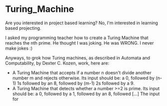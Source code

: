 # Turing_Machine
Are you interested in project based learning?
No, I'm interested in learning based projecting.

I asked my programming teacher how to create a Turing Machine that reaches the nth prime.
He thought I was joking.
He was WRONG.
I never make jokes :)

Anyways, to grok how Turing machines, as described in Automata and Computability, by Dexter C. Kozen, work, here are:
- A Turing Machine that accepts if a number n doesn't divide another number m and rejects otherwise.
            Its input should be: a 0, followed by (n-1) 1s followed by an 8, followed by (m-1) 2s followed by a 9.
- A Turing Machine that detects whether a number >=2 is prime.
            Its input should be: a 0, followed by a 1, followed by an 8, followed [...]
The input for 
